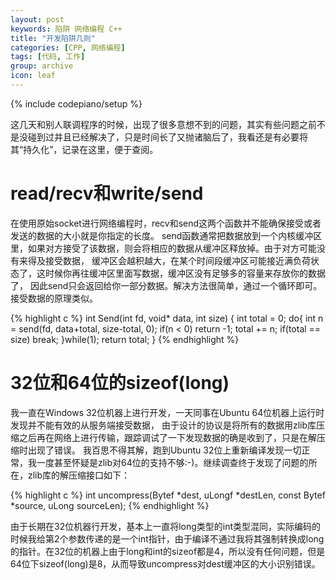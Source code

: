 ```yaml
---
layout: post
keywords: 陷阱 网络编程 C++
title: "开发陷阱几则"
categories: [CPP, 网络编程]
tags: [代码, 工作]
group: archive
icon: leaf
---
```

{% include codepiano/setup %}

这几天和别人联调程序的时候，出现了很多意想不到的问题，其实有些问题之前不是没碰到过并且已经解决了，只是时间长了又抛诸脑后了，我看还是有必要将其“持久化”，记录在这里，便于查阅。

# read/recv和write/send

在使用原始socket进行网络编程时，recv和send这两个函数并不能确保接受或者发送的数据的大小就是你指定的长度。
send函数通常把数据放到一个内核缓冲区里，如果对方接受了该数据，则会将相应的数据从缓冲区释放掉。由于对方可能没有来得及接受数据，
缓冲区会越积越大，在某个时间段缓冲区可能接近满负荷状态了，这时候你再往缓冲区里面写数据，缓冲区没有足够多的容量来存放你的数据了，
因此send只会返回给你一部分数据。解决方法很简单，通过一个循环即可。接受数据的原理类似。

{% highlight c %}
int Send(int fd, void* data, int size)
{
	int total = 0;
	do{
		int n = send(fd, data+total, size-total, 0);
		if(n < 0) return -1;
		total += n;
		if(total == size) break;
 	}while(1);
	return total;
}
{% endhighlight %}

# 32位和64位的sizeof(long)

我一直在Windows 32位机器上进行开发，一天同事在Ubuntu 64位机器上运行时发现并不能有效的从服务端接受数据，
由于设计的协议是将所有的数据用zlib库压缩之后再在网络上进行传输，跟踪调试了一下发现数据的确是收到了，只是在解压缩时出现了错误。
我百思不得其解，跑到Ubuntu 32位上重新编译发现一切正常，我一度甚至怀疑是zlib对64位的支持不够:-)。继续调查终于发现了问题的所在，zlib库的解压缩接口如下：

{% highlight c %}
int uncompress(Bytef *dest, uLongf *destLen, const Bytef *source, uLong sourceLen);
{% endhighlight %}

由于长期在32位机器行开发，基本上一直将long类型的int类型混同，实际编码的时候我给第2个参数传递的是一个int指针，由于编译不通过我将其强制转换成long的指针。在32位的机器上由于long和int的sizeof都是4，所以没有任何问题，但是64位下sizeof(long)是8，从而导致uncompress对dest缓冲区的大小识别错误。

